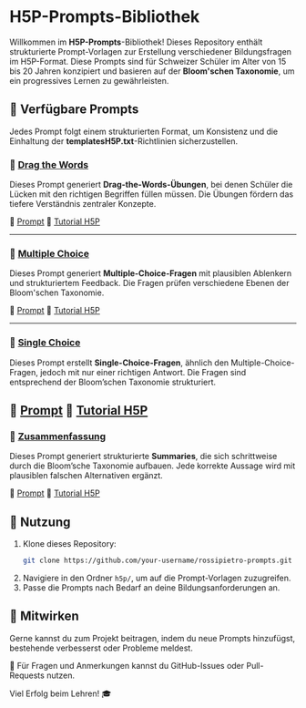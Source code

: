 # H5P-Prompts-Bibliothek

Willkommen im **H5P-Prompts**-Bibliothek! Dieses Repository enthält strukturierte Prompt-Vorlagen zur Erstellung verschiedener Bildungsfragen im H5P-Format. Diese Prompts sind für Schweizer Schüler im Alter von 15 bis 20 Jahren konzipiert und basieren auf der **Bloom'schen Taxonomie**, um ein progressives Lernen zu gewährleisten.

## 📜 Verfügbare Prompts
Jedes Prompt folgt einem strukturierten Format, um Konsistenz und die Einhaltung der **templatesH5P.txt**-Richtlinien sicherzustellen.

### 🔹 [Drag the Words](h5p/drag-the-words.md)
Dieses Prompt generiert **Drag-the-Words-Übungen**, bei denen Schüler die Lücken mit den richtigen Begriffen füllen müssen. Die Übungen fördern das tiefere Verständnis zentraler Konzepte.

🔗 [Prompt](h5p/drag-the-words.md)
🔗 [Tutorial H5P](https://h5p.org/documentation/content-author-guide/tutorials-for-authors/drag-the-words)

---

### 🔹 [Multiple Choice](h5p/multiple-choice.md)
Dieses Prompt generiert **Multiple-Choice-Fragen** mit plausiblen Ablenkern und strukturiertem Feedback. Die Fragen prüfen verschiedene Ebenen der Bloom'schen Taxonomie.

🔗 [Prompt](h5p/multiple-choice.md)
🔗 [Tutorial H5P](https://h5p.org/tutorial-multichoice-question)

---

### 🔹 [Single Choice](h5p/single-choice.md)
Dieses Prompt erstellt **Single-Choice-Fragen**, ähnlich den Multiple-Choice-Fragen, jedoch mit nur einer richtigen Antwort. Die Fragen sind entsprechend der Bloom’schen Taxonomie strukturiert.

🔗 [Prompt](h5p/single-choice.md)
🔗 [Tutorial H5P](https://h5p.org/documentation/content-author-guide/tutorials-for-authors/single-choice-set)
---

### 🔹 [Zusammenfassung](h5p/summary.md)
Dieses Prompt generiert strukturierte **Summaries**, die sich schrittweise durch die Bloom’sche Taxonomie aufbauen. Jede korrekte Aussage wird mit plausiblen falschen Alternativen ergänzt.

🔗 [Prompt](h5p/summary.md)
🔗 [Tutorial H5P](https://h5p.org/tutorial-summary)

## 📖 Nutzung
1. Klone dieses Repository:
   ```sh
   git clone https://github.com/your-username/rossipietro-prompts.git
   ```
2. Navigiere in den Ordner `h5p/`, um auf die Prompt-Vorlagen zuzugreifen.
3. Passe die Prompts nach Bedarf an deine Bildungsanforderungen an.

## 🤝 Mitwirken
Gerne kannst du zum Projekt beitragen, indem du neue Prompts hinzufügst, bestehende verbesserst oder Probleme meldest.

📧 Für Fragen und Anmerkungen kannst du GitHub-Issues oder Pull-Requests nutzen.

Viel Erfolg beim Lehren! 🎓
